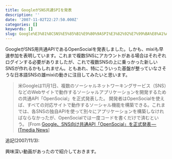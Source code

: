 ```yaml
---
title: GoogleがSNS共通SPIを発表
description: ''
date: '2007-11-02T22:27:50.000Z'
categories: []
keywords: []
slug: Google%E3%81%8CSNS%E5%85%B1%E9%80%9ASPI%E3%82%92%E7%99%BA%E8%A1%A8
---
```

GoogleがSNS用共通APIであるOpenSocialを発表しました。しかも、mixiも早速参加を表明しています。これまで複数SNSにアカウントがある場合はそれぞれログインする必要がありましたが、これで複数SNSの上に乗っかった新しいSNSが作れるかもしれません。ともあれ、特にこういった基盤が整っていなさそうな日本語SNSの雄mixiの動きに注目してみたいと思います。

> 米Googleは11月1日、複数のソーシャルネットワーキングサービス（SNS）などのWebサイトで動作するソーシャルアプリケーションを開発するための共通API「OpenSocial」を正式発表した。 開発者はOpenSocialを使えば、すべての対応サイトで動作するソーシャル機能を構築できる。これまでは、各SNSの独自APIを使って別々にアプリケーションを構築しなければならなかったが、OpenSocialでは一度コードを書くだけで済むという。 \[From [Google、SNS向け共通API「OpenSocial」を正式発表 — ITmedia News](http://www.itmedia.co.jp/news/articles/0711/02/news089.html)\]

追記(2007/11/3):  
  
興味深い動画があったので紹介しておきます。